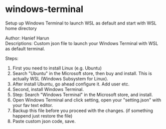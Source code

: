 # windows-terminal
Setup up Windows Terminal to launch WSL as default and start with WSL home directory

Author: Hanief Harun \
Descriptions: Custom json file to launch your Windows Terminal with WSL as default terminal.

Steps:
1. First you need to install Linux (e.g. Ubuntu)
2. Search "Ubuntu" in the Microsoft store, then buy and install. This is actually WSL (Windows Subsystem for Linux). 
3. After install Ubuntu, go ahead configure it. Add user etc.
4. Second, install Windows Terminal.
5. Step: Search "Windows Terminal" in the Microsoft store, and install.
6. Open Windows Terminal and click setting, open your "setting.json" with your fav text editor.
7. Backup this file before you proceed with the changes. (if something happend just restore the file)
8. Paste custom json code, save. 
